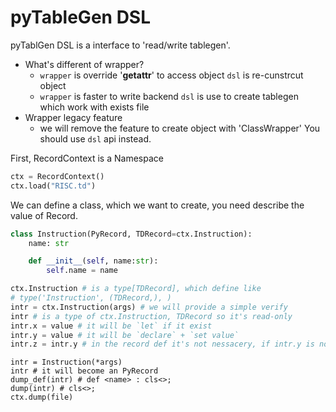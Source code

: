 # pyTableGen DSL

pyTablGen DSL is a interface to 'read/write tablegen'.

* What's different of wrapper?
    - `wrapper` is override '__getattr__' to access object
      `dsl` is re-cunstrcut object
    - `wrapper` is faster to write backend
      `dsl` is use to create tablegen which work with exists file
* Wrapper legacy feature
    - we will remove the feature to create object with 'ClassWrapper'
      You should use `dsl` api instead.

First, RecordContext is a Namespace
```python
ctx = RecordContext()
ctx.load("RISC.td")
```

We can define a class, which we want to create, you need describe the value
of Record.

```python
class Instruction(PyRecord, TDRecord=ctx.Instruction):
    name: str

    def __init__(self, name:str):
        self.name = name
```

```python
ctx.Instruction # is a type[TDRecord], which define like
# type('Instruction', (TDRecord,), )
intr = ctx.Instruction(args) # we will provide a simple verify
intr # is a type of ctx.Instruction, TDRecord so it's read-only
intr.x = value # it will be `let` if it exist
intr.y = value # it will be `declare` + `set value`
intr.z = intr.y # in the record def it's not nessacery, if intr.y is not unknown, it will be value
```

```
intr = Instruction(*args)
intr # it will become an PyRecord
dump_def(intr) # def <name> : cls<>;
dump(intr) # cls<>;
ctx.dump(file)
```